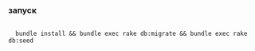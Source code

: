 ### запуск

<code>
  bundle install && bundle exec rake db:migrate && bundle exec rake db:seed
</code>
